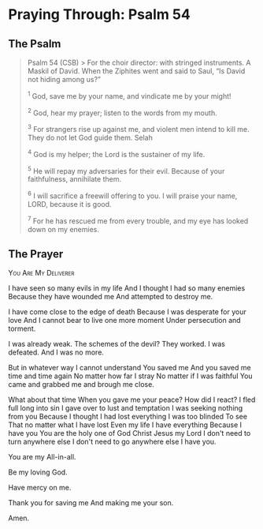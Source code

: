 # Praying Through: Psalm 54

## The Psalm

>Psalm 54 (CSB)  >
><sup></sup> For the choir director: with stringed instruments. A Maskil of David. When the Ziphites went and said to Saul, “Is David not hiding among us?” 
>
><sup>1</sup> God, save me by your name, and vindicate me by your might! 
>
><sup>2</sup> God, hear my prayer; listen to the words from my mouth. 
>
><sup>3</sup> For strangers rise up against me, and violent men intend to kill me. They do not let God guide them. Selah 
>
><sup>4</sup> God is my helper; the Lord is the sustainer of my life. 
>
><sup>5</sup> He will repay my adversaries for their evil. Because of your faithfulness, annihilate them. 
>
><sup>6</sup> I will sacrifice a freewill offering to you. I will praise your name, LORD, because it is good. 
>
><sup>7</sup> For he has rescued me from every trouble, and my eye has looked down on my enemies.

## The Prayer

<div style="font-variant: small-caps;">
You Are My Deliverer
</div>


I have seen so many evils in my life
  And I thought I had so many enemies
  Because they have wounded me
  And attempted to destroy me.

I have come close to the edge of death
  Because I was desperate for your love
  And I cannot bear to live one more moment
  Under persecution and torment.

I was already weak.
  The schemes of the devil?
  They worked.
  I was defeated.
  And I was no more.

But in whatever way
  I cannot understand
  You saved me
  And you saved me time and time again
  No matter how far I stray
  No matter if I was faithful
  You came and grabbed me and brough me close.

What about that time
  When you gave me your peace?
  How did I react?
  I fled full long into sin
  I gave over to lust and temptation
  I was seeking nothing from you
  Because I thought I had lost everything
  I was too blinded
  To see 
  That no matter what I have lost
  Even my life
  I have everything
  Because I have you
  You are the holy one of God
  Christ Jesus my Lord
  I don't need to turn anywhere else
  I don't need to go anywhere else
  I have you.

You are my All-in-all.

Be my loving God.

Have mercy on me.

Thank you for saving me
  And making me your son.

Amen.
